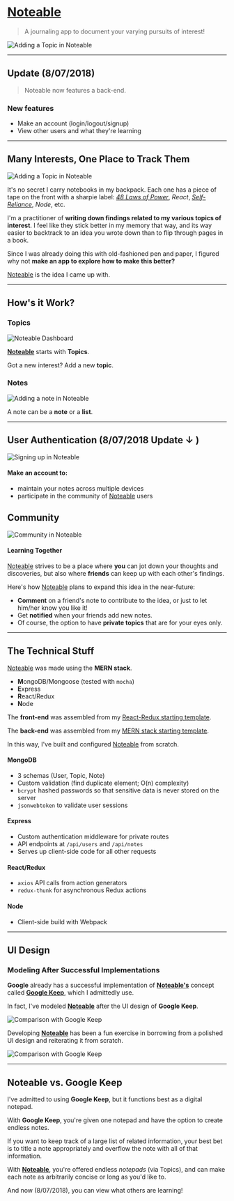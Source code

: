 # [Noteable](http://noteable1.herokuapp.com/)

> A journaling app to document your varying pursuits of interest!

![Adding a Topic in Noteable](/assets2/gif/Showcase.gif)

---

## Update (8/07/2018)
> Noteable now features a back-end.


### New features
- Make an account (login/logout/signup)
- View other users and what they're learning

---

## Many Interests, One Place to Track Them

![Adding a Topic in Noteable](/assets2/gif/AddTopic.gif)

It's no secret I carry notebooks in my backpack. Each one has a piece of tape on the front with a sharpie label: *[48 Laws of Power](https://en.wikipedia.org/wiki/The_48_Laws_of_Power)*, *React*, *[Self-Reliance](https://en.wikipedia.org/wiki/Self-Reliance)*, *Node*, etc.

I'm a practitioner of **writing down findings related to my various topics of interest**. I feel like they stick better in my memory that way, and its way easier to backtrack to an idea you wrote down than to flip through pages in a book.

Since I was already doing this with old-fashioned pen and paper, I figured why not **make an app to explore how to make this better?**

[Noteable](http://noteable1.herokuapp.com/) is the idea I came up with.

---

## How's it Work?
### Topics
![Noteable Dashboard](/assets2/img/Topics.png)

**[Noteable](http://noteable1.herokuapp.com/)** starts with **Topics**.

Got a new interest? Add a new **topic**.

### Notes

![Adding a note in Noteable](/assets2/gif/AddNote.gif)

A note can be a **note** or a **list**.

---

## User Authentication (8/07/2018 Update &darr; )
![Signing up in Noteable](/assets2/gif/SignUp.gif)

#### Make an account to:
- maintain your notes across multiple devices
- participate in the community of [Noteable](http://noteable1.herokuapp.com/) users


## Community
![Community in Noteable](/assets2/gif/Users.gif)
#### Learning Together
[Noteable](http://noteable1.herokuapp.com/) strives to be a place where **you** can jot down your thoughts and discoveries, but also where **friends** can keep up with each other's findings.

Here's how [Noteable](http://noteable1.herokuapp.com/) plans to expand this idea in the near-future:
- **Comment** on a friend's note to contribute to the idea, or just to let him/her know you like it!
- Get **notified** when your friends add new notes.
- Of course, the option to have **private topics** that are for your eyes only.

---

## The Technical Stuff
[Noteable](http://noteable1.herokuapp.com/) was made using the **MERN stack**.
- **M**ongoDB/Mongoose (tested with `mocha`)
- **E**xpress
- **R**eact/Redux
- **N**ode

The **front-end** was assembled from my [React-Redux starting template](https://github.com/devonbahary/react-redux-starter-template).

The **back-end** was assembled from my [MERN stack starting template](https://github.com/devonbahary/mern-template).

In this way, I've built and configured [Noteable](http://noteable1.herokuapp.com/) from scratch.

#### MongoDB
- 3 schemas (User, Topic, Note)
- Custom validation (find duplicate element; O(n) complexity)
- `bcrypt` hashed passwords so that sensitive data is never stored on the server
- `jsonwebtoken` to validate user sessions


#### Express
- Custom authentication middleware for private routes
- API endpoints at `/api/users` and `/api/notes`
- Serves up client-side code for all other requests

#### React/Redux
- `axios` API calls from action generators
- `redux-thunk` for asynchronous Redux actions

#### Node
- Client-side build with Webpack

---

## UI Design

### Modeling After Successful Implementations

**Google** already has a successful implementation of **[Noteable's](http://noteable1.herokuapp.com/)** concept called **[Google Keep](https://keep.google.com/)**, which I admittedly use.

In fact, I've modeled **[Noteable](http://noteable1.herokuapp.com/)** after the UI design of **Google Keep**.

![Comparison with Google Keep](/assets2/img/Wireframe1.png)

Developing **[Noteable](http://noteable1.herokuapp.com/)** has been a fun exercise in borrowing from a polished UI design and reiterating it from scratch.

![Comparison with Google Keep](/assets2/img/Wireframe2.png)

---

## Noteable vs. Google Keep

I've admitted to using **Google Keep**, but it functions best as a digital notepad.

With **Google Keep**, you're given one notepad and have the option to create endless notes.

If you want to keep track of a large list of related information, your best bet is to title a note appropriately and overflow the note with all of that information.

With **[Noteable](http://noteable1.herokuapp.com/)**, you're offered endless *notepads* (via Topics), and can make each note as arbitrarily concise or long as you'd like to.

And now (8/07/2018), you can view what others are learning!
